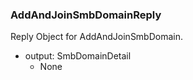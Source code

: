 ### AddAndJoinSmbDomainReply
Reply Object for AddAndJoinSmbDomain.

- output: SmbDomainDetail
  - None
